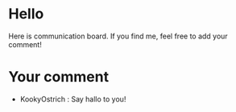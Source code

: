 # Hello
Here is communication board. If you find me, feel free to add your comment!

# Your comment
- KookyOstrich : Say hallo to you!
